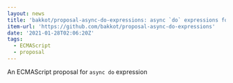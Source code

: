 ```yaml
---
layout: news
title: 'bakkot/proposal-async-do-expressions: async `do` expressions for JavaScript'
item-url: 'https://github.com/bakkot/proposal-async-do-expressions'
date: '2021-01-28T02:06:20Z'
tags:
  - ECMAScript
  - proposal
---
```

An ECMAScript proposal for `async do` expression
